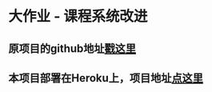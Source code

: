 # 大作业 - 课程系统改进

## 原项目的github地址[戳这里](https://github.com/PENGZhaoqing/CourseSelect)

## 本项目部署在Heroku上，项目地址[点这里](https://course-ttt.herokuapp.com)

